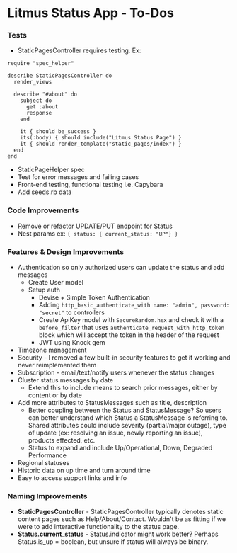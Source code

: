 # Litmus Status App - To-Dos

### Tests
* StaticPagesController requires testing. Ex:
```
require "spec_helper"

describe StaticPagesController do
  render_views

  describe "#about" do
    subject do
      get :about
      response
    end

    it { should be_success }
    its(:body) { should include("Litmus Status Page") }
    it { should render_template("static_pages/index") }
  end
end
```
* StaticPageHelper spec
* Test for error messages and failing cases
* Front-end testing, functional testing i.e. Capybara
* Add seeds.rb data

### Code Improvements
* Remove or refactor UPDATE/PUT endpoint for Status
* Nest params ex: `{ status: { current_status: "UP"} }`

### Features & Design Improvements
* Authentication so only authorized users can update the status and add messages
  * Create User model
  * Setup auth
    * Devise + Simple Token Authentication
    * Adding `http_basic_authenticate_with name: "admin", password: "secret"` to controllers
    * Create ApiKey model with `SecureRandom.hex` and check it with a `before_filter` that uses `authenticate_request_with_http_token` block which will accept the token in the header of the request
    * JWT using Knock gem
* Timezone management
* Security - I removed a few built-in security features to get it working and never reimplemented them
* Subscription - email/text/notify users whenever the status changes
* Cluster status messages by date
  * Extend this to include means to search prior messages, either by content or by date
* Add more attributes to StatusMessages such as title, description
  * Better coupling between the Status and StatusMessage? So users can better understand which Status a StatusMessage is referring to. Shared attributes could include severity (partial/major outage), type of update (ex: resolving an issue, newly reporting an issue), products effected, etc.
  * Status to expand and include Up/Operational, Down, Degraded Performance
* Regional statuses
* Historic data on up time and turn around time
* Easy to access support links and info


### Naming Improvements
* **StaticPagesController** - StaticPagesController typically denotes static content pages such as Help/About/Contact. Wouldn't be as fitting if we were to add interactive functionality to the status page.
* **Status.current_status** - Status.indicator might work better? Perhaps Status.is_up = boolean, but unsure if status will always be binary.
